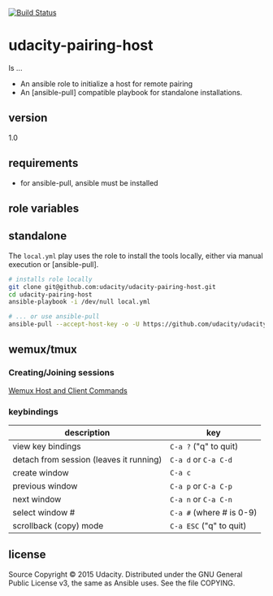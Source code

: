 [![Build Status](https://travis-ci.org/udacity/udacity-pairing-host.svg?branch=master)](https://travis-ci.org/udacity/udacity-pairing-host)

# udacity-pairing-host

Is ...

  - An ansible role to initialize a host for remote pairing
  - An [ansible-pull] compatible playbook for standalone installations.

## version

1.0

## requirements
- for ansible-pull, ansible must be installed

## role variables

## standalone

The `local.yml` play uses the role to install the tools locally, either via manual execution or [ansible-pull].

```bash
# installs role locally
git clone git@github.com:udacity/udacity-pairing-host.git
cd udacity-pairing-host
ansible-playbook -i /dev/null local.yml

# ... or use ansible-pull
ansible-pull --accept-host-key -o -U https://github.com/udacity/udacity-pairing-host.git
```

## wemux/tmux

### Creating/Joining sessions
[Wemux Host and Client Commands](https://github.com/zolrath/wemux#host-commands)

### keybindings
| description | key
------------- | ---
view key bindings | `C-a ?` ("q" to quit)
detach from session (leaves it running) | `C-a d` or `C-a C-d`
create window | `C-a c`
previous window | `C-a p` or `C-a C-p`
next window | `C-a n` or `C-a C-n`
select window # | `C-a #` (where # is 0-9)
scrollback (copy) mode | `C-a ESC` ("q" to quit)

## license
Source Copyright © 2015 Udacity. Distributed under the GNU General Public License v3, the same as Ansible uses. See the file COPYING.
